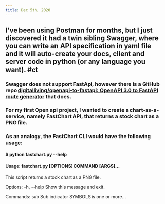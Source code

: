 ```yaml
---
title: Dec 5th, 2020
---
```


## I've been using Postman for months, but I just discovered it had a twin sibling Swagger, where you can write an API specification in yaml file and it will auto-create your docs, client and server code in python (or any language you want). #ct
### Swagger does not support FastApi, however there is a GitHub repo [digitalliving/openapi-to-fastapi: OpenAPI 3.0 to FastAPI route generator](https://github.com/digitalliving/openapi-to-fastapi) that does.
### For my first Open api project, I wanted to create a chart-as-a-service, namely FastChart API, that returns a stock chart as a PNG file.
### As an analogy, the FastChart CLI would have the following usage:
#### $ python fastchart.py --help
#### Usage: fastchart.py [OPTIONS] COMMAND [ARGS]...

  This script returns a stock chart as a PNG file. 

Options:
  -h, --help                      Show this message and exit.

Commands:
  sub    Sub indicator
SYMBOLS is one or more...
###
